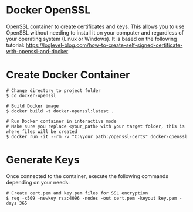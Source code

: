 # Docker OpenSSL
OpenSSL container to create certificates and keys. This allows you to use OpenSSL without needing to install it on your computer and regardless of your operating system (Linux or Windows). It is based on the following tutorial:
https://loglevel-blog.com/how-to-create-self-signed-certificate-with-openssl-and-docker

# Create Docker Container
```
# Change directory to project folder
$ cd docker-openssl

# Build Docker image
$ docker build -t docker-openssl:latest .

# Run Docker container in interactive mode
# Make sure you replace <your_path> with your target folder, this is where files will be created
$ docker run -it --rm -v "C:\your_path:/openssl-certs" docker-openssl
```

# Generate Keys
Once connected to the container, execute the following commands depending on your needs:
```
# Create cert.pem and key.pem files for SSL encryption
$ req -x509 -newkey rsa:4096 -nodes -out cert.pem -keyout key.pem -days 365
```

